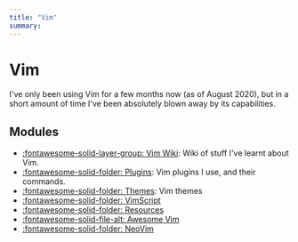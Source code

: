 ```yaml
---
title: "Vim"
summary:
---
```


Vim
===

I've only been using Vim for a few months now (as of August 2020), but in a short amount of time I've been absolutely blown away by its
capabilities.

Modules
---

- [:fontawesome-solid-layer-group: Vim Wiki](vim-wiki/index.md): Wiki of stuff I've learnt about Vim.
- [:fontawesome-solid-folder: Plugins](plugins/index.md): Vim plugins I use, and their commands.
- [:fontawesome-solid-folder: Themes](themes/index.md): Vim themes
- [:fontawesome-solid-folder: VimScript](vimscript/index.md)
- [:fontawesome-solid-folder: Resources](resources/index.md)
- [:fontawesome-solid-file-alt: Awesome Vim](awesome-vim.md)
- [:fontawesome-solid-folder: NeoVim](neovim/index.md)
